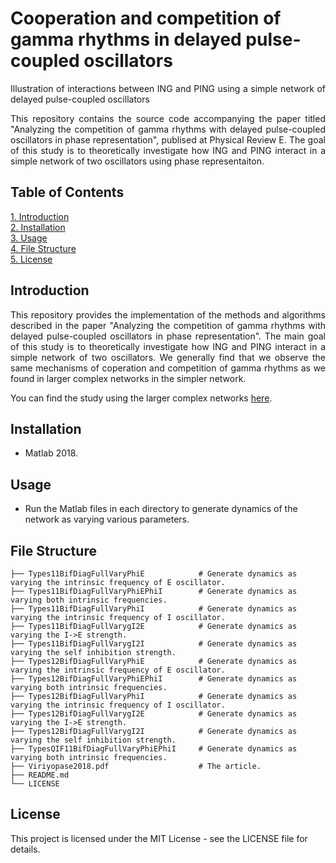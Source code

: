 # Cooperation and competition of gamma rhythms in delayed pulse-coupled oscillators

<p align="justify">Illustration of interactions between ING and PING using a simple network of delayed pulse-coupled oscillators</p>

<p align="justify">This repository contains the source code accompanying the paper titled "Analyzing the competition of gamma rhythms with delayed pulse-coupled oscillators in phase representation", publised at Physical Review E. 
The goal of this study is to theoretically investigate how ING and PING interact in a simple network of two oscillators using phase representaiton.</p>

## Table of Contents  
[1. Introduction](#Introduction)  
[2. Installation](#Installation)  
[3. Usage](#Usage)  
[4. File Structure](#FileStructure)  
[5. License](#License)  
          
## Introduction<a name="Introduction"/>
<p align="justify">This repository provides the implementation of the methods and algorithms described in the paper "Analyzing the competition of gamma rhythms with delayed pulse-coupled oscillators in phase representation". 
The main goal of this study is to theoretically investigate how ING and PING interact in a simple network of two oscillators. We generally find that we observe the same mechanisms of coperation and competition of gamma rhythms
as we found in larger complex networks in the simpler network.</p>

You can find the study using the larger complex networks [here](https://github.com/vatthaphon/Article_Viriyopase2016).

## Installation<a name="Installation"/>
- Matlab 2018.

## Usage<a name="Usage"/>
- Run the Matlab files in each directory to generate dynamics of the network as varying various parameters.

## File Structure<a name="FileStructure"/>
```plaintext
├── Types11BifDiagFullVaryPhiE            # Generate dynamics as varying the intrinsic frequency of E oscillator.
├── Types11BifDiagFullVaryPhiEPhiI        # Generate dynamics as varying both intrinsic frequencies.  
├── Types11BifDiagFullVaryPhiI            # Generate dynamics as varying the intrinsic frequency of I oscillator.
├── Types11BifDiagFullVarygI2E            # Generate dynamics as varying the I->E strength.
├── Types11BifDiagFullVarygI2I            # Generate dynamics as varying the self inhibition strength.
├── Types12BifDiagFullVaryPhiE            # Generate dynamics as varying the intrinsic frequency of E oscillator.
├── Types12BifDiagFullVaryPhiEPhiI        # Generate dynamics as varying both intrinsic frequencies.  
├── Types12BifDiagFullVaryPhiI            # Generate dynamics as varying the intrinsic frequency of I oscillator.
├── Types12BifDiagFullVarygI2E            # Generate dynamics as varying the I->E strength.
├── Types12BifDiagFullVarygI2I            # Generate dynamics as varying the self inhibition strength.
├── TypesQIF11BifDiagFullVaryPhiEPhiI     # Generate dynamics as varying both intrinsic frequencies.  
├── Viriyopase2018.pdf                    # The article.   
├── README.md  
└── LICENSE
```
## License<a name="License"/>
This project is licensed under the MIT License - see the LICENSE file for details.

